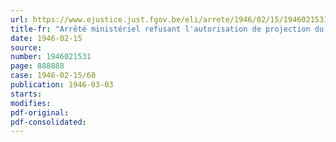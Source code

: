 ```yaml
---
url: https://www.ejustice.just.fgov.be/eli/arrete/1946/02/15/1946021531/justel
title-fr: "Arrêté ministériel refusant l'autorisation de projection du film "Terroristes""
date: 1946-02-15
source:
number: 1946021531
page: 888888
case: 1946-02-15/60
publication: 1946-03-03
starts:
modifies:
pdf-original:
pdf-consolidated:
---
```


